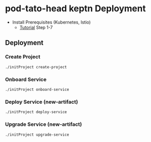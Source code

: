 # pod-tato-head keptn Deployment

* Install Prerequisites (Kubernetes, Istio)
  * [Tutorial](https://tutorials.keptn.sh/tutorials/keptn-full-tour-prometheus-07/index.html?index=..%2F..index#6) Step 1-7
  
## Deployment

### Create Project
```
./initProject create-project
````

### Onboard Service
```
./initProject onboard-service
````

### Deploy Service (new-artifact)
```
./initProject deploy-service
````

### Upgrade Service (new-artifact)
```
./initProject upgrade-service
````
